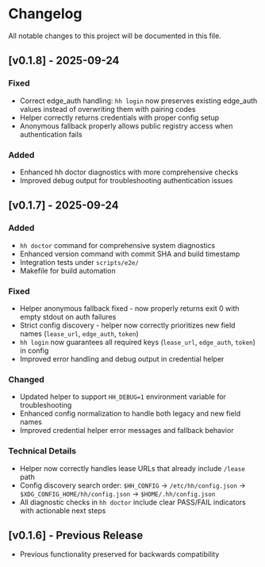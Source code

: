 # Changelog

All notable changes to this project will be documented in this file.

## [v0.1.8] - 2025-09-24

### Fixed
- Correct edge_auth handling: `hh login` now preserves existing edge_auth values instead of overwriting them with pairing codes
- Helper correctly returns credentials with proper config setup
- Anonymous fallback properly allows public registry access when authentication fails

### Added
- Enhanced hh doctor diagnostics with more comprehensive checks
- Improved debug output for troubleshooting authentication issues

## [v0.1.7] - 2025-09-24

### Added
- `hh doctor` command for comprehensive system diagnostics
- Enhanced version command with commit SHA and build timestamp
- Integration tests under `scripts/e2e/`
- Makefile for build automation

### Fixed
- Helper anonymous fallback fixed - now properly returns exit 0 with empty stdout on auth failures
- Strict config discovery - helper now correctly prioritizes new field names (`lease_url`, `edge_auth`, `token`)
- `hh login` now guarantees all required keys (`lease_url`, `edge_auth`, `token`) in config
- Improved error handling and debug output in credential helper

### Changed
- Updated helper to support `HH_DEBUG=1` environment variable for troubleshooting
- Enhanced config normalization to handle both legacy and new field names
- Improved credential helper error messages and fallback behavior

### Technical Details
- Helper now correctly handles lease URLs that already include `/lease` path
- Config discovery search order: `$HH_CONFIG` → `/etc/hh/config.json` → `$XDG_CONFIG_HOME/hh/config.json` → `$HOME/.hh/config.json`
- All diagnostic checks in `hh doctor` include clear PASS/FAIL indicators with actionable next steps

## [v0.1.6] - Previous Release
- Previous functionality preserved for backwards compatibility